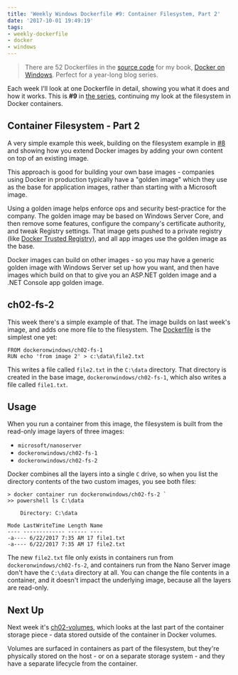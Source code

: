```yaml
---
title: 'Weekly Windows Dockerfile #9: Container Filesystem, Part 2'
date: '2017-10-01 19:49:19'
tags:
- weekly-dockerfile
- docker
- windows
---
```


> There are 52 Dockerfiles in the [source code](http://github.com/sixeyed/docker-on-windows) for my book, [Docker on Windows](https://www.amazon.co.uk/Docker-Windows-Elton-Stoneman-ebook/dp/B0711Y4J9K). Perfect for a year-long blog series.

Each week I'll look at one Dockerfile in detail, showing you what it does and how it works. This is **#9** in [the series](/tag/weekly-dockerfile/), continuing my look at the filesystem in Docker containers.

## Container Filesystem - Part 2

A very simple example this week, building on the filesystem example in [#8](/weekly-windows-dockerfile-8/) and showing how you extend Docker images by adding your own content on top of an existing image.

This approach is good for building your own base images - companies using Docker in production typically have a "golden image" which they use as the base for application images, rather than starting with a Microsoft image.

Using a golden image helps enforce ops and security best-practice for the company. The golden image may be based on Windows Server Core, and then remove some features, configure the company's certificate authority, and tweak Registry settings. That image gets pushed to a private registry (like [Docker Trusted Registry](https://docs.docker.com/datacenter/dtr/2.0/)), and all app images use the golden image as the base.

Docker images can build on other images - so you may have a generic golden image with Windows Server set up how you want, and then have images which build on that to give you an ASP.NET golden image and a .NET Console app golden image.

## ch02-fs-2

This week there's a simple example of that. The image builds on last week's image, and adds one more file to the filesystem. The [Dockerfile](https://github.com/sixeyed/docker-on-windows/blob/master/ch02/ch02-fs-2/Dockerfile) is the simplest one yet:

    FROM dockeronwindows/ch02-fs-1
    RUN echo 'from image 2' > c:\data\file2.txt

This writes a file called `file2.txt` in the `C:\data` directory. That directory is created in the base image, `dockeronwindows/ch02-fs-1`, which also writes a file called `file1.txt`.

## Usage

When you run a container from this image, the filesystem is built from the read-only image layers of three images:

- `microsoft/nanoserver`
- `dockeronwindows/ch02-fs-1`
- `dockeronwindows/ch02-fs-2`

Docker combines all the layers into a single `C` drive, so when you list the directory contents of the two custom images, you see both files:

    > docker container run dockeronwindows/ch02-fs-2 `
    >> powershell ls C:\data
    
        Directory: C:\data
    
    Mode LastWriteTime Length Name                    
    ---- ------------- ------ ----                    
    -a---- 6/22/2017 7:35 AM 17 file1.txt               
    -a---- 6/22/2017 7:35 AM 17 file2.txt

The new `file2.txt` file only exists in containers run from `dockeronwindows/ch02-fs-2`, and containers run from the Nano Server image don't have the `C:\data` directory at all. You can change the file contents in a container, and it doesn't impact the underlying image, because all the layers are read-only.

## Next Up

Next week it's [ch02-volumes](https://github.com/sixeyed/docker-on-windows/blob/master/ch02/ch02-volumes/Dockerfile), which looks at the last part of the container storage piece - data stored outside of the container in Docker volumes.

Volumes are surfaced in containers as part of the filesystem, but they're physically stored on the host - or on a separate storage system - and they have a separate lifecycle from the container.

<!--kg-card-end: markdown-->